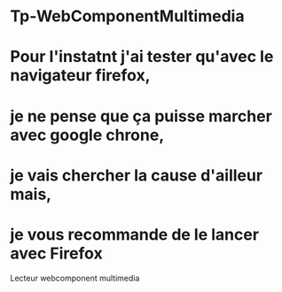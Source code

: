 # Tp-WebComponentMultimedia 


# Pour l'instatnt j'ai tester qu'avec le navigateur firefox, 
# je ne pense que ça puisse marcher avec google chrone, 
# je vais chercher la cause d'ailleur mais, 
# je vous recommande de le lancer avec Firefox

Lecteur webcomponent multimedia
